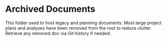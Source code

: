 # Archived Documents

This folder used to host legacy and planning documents. Most large project plans and analyses have been removed from the root to reduce clutter. Retrieve any removed doc via Git history if needed.

